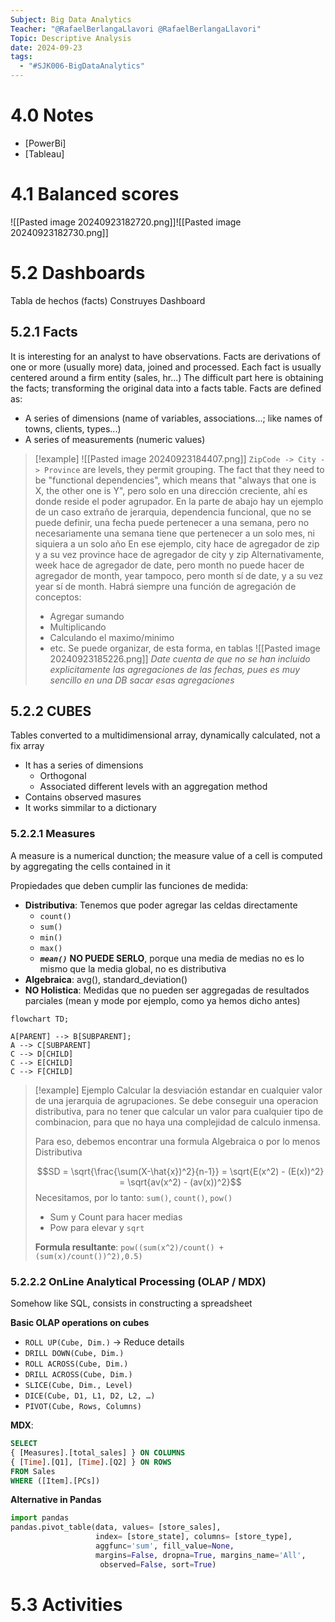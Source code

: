 ```yaml
---
Subject: Big Data Analytics
Teacher: "@RafaelBerlangaLlavori @RafaelBerlangaLlavori"
Topic: Descriptive Analysis
date: 2024-09-23
tags:
  - "#SJK006-BigDataAnalytics"
---
```

# 4.0 Notes
- [PowerBi]
- [Tableau]

# 4.1 Balanced scores
![[Pasted image 20240923182720.png]]![[Pasted image 20240923182730.png]]
# 5.2 Dashboards
Tabla de hechos (facts)
Construyes Dashboard

## 5.2.1 Facts
It is interesting for an analyst to have observations. Facts are derivations of one or more (usually more) data, joined and processed. Each fact is usually centered around a firm entity (sales, hr...)
The difficult part here is obtaining the facts; transforming the original data into a facts table.
Facts are defined as:
- A series of dimensions (name of variables, associations...; like names of towns, clients, types...)
- A series of measurements (numeric values)

>[!example]
>![[Pasted image 20240923184407.png]]
>`ZipCode -> City -> Province` are levels, they permit grouping. The fact that they need to be "functional dependencies", which means that "always that one is X, the other one is Y", pero solo en una dirección creciente, ahí es donde reside el poder agrupador.
>En la parte de abajo hay un ejemplo de un caso extraño de jerarquia, dependencia funcional, que no se puede definir, una fecha puede pertenecer a una semana, pero no necesariamente una semana tiene que pertenecer a un solo mes, ni siquiera a un solo año
>En ese ejemplo, city hace de agregador de zip y a su vez province hace de agregador de city y zip
>Alternativamente, week hace de agregador de date, pero month no puede hacer de agregador de month, year tampoco, pero month sí de date, y a su vez year sí de month.
>Habrá siempre una función de agregación de conceptos:
>- Agregar sumando
>- Multiplicando
>- Calculando el maximo/minimo
>- etc.
>Se puede organizar, de esta forma, en tablas
>![[Pasted image 20240923185226.png]]
>*Date cuenta de que no se han incluido explicitamente las agregaciones de las fechas, pues es muy sencillo en una DB sacar esas agregaciones*


## 5.2.2 CUBES

Tables converted to a multidimensional array, dynamically calculated, not a fix array

- It has a series of dimensions
	- Orthogonal
	- Associated different levels with an aggregation method
- Contains observed masures
- It works simmilar to a dictionary

### 5.2.2.1 Measures

A measure is a numerical dunction; the measure value of a cell is computed by aggregating the cells contained in it

Propiedades que deben cumplir las funciones de medida:
- **Distributiva**: Tenemos que poder agregar las celdas directamente
	- `count()`
	- `sum()`
	- `min()`
	- `max()`
	- ***`mean()`*** **NO PUEDE SERLO**, porque una media de medias no es lo mismo que la media global, no es distributiva
- **Algebraica**: avg(), standard_deviation()
- **NO Holistica**: Medidas que no pueden ser aggregadas de resultados parciales (mean y mode por ejemplo, como ya hemos dicho antes)

```mermaid
flowchart TD;

A[PARENT] --> B[SUBPARENT];
A --> C[SUBPARENT]
C --> D[CHILD]
C --> E[CHILD]
C --> F[CHILD]
```

>[!example] Ejemplo
>Calcular la desviación estandar en cualquier valor de una jerarquia de agrupaciones. Se debe conseguir una operacion distributiva, para no tener que calcular un valor para cualquier tipo de combinacion, para que no haya una complejidad de calculo inmensa.
>
>Para eso, debemos encontrar una formula Algebraica o por lo menos Distributiva
>
>$$SD = \sqrt{\frac{\sum(X-\hat{x})^2}{n-1}} = \sqrt{E(x^2) - (E(x))^2} = \sqrt{av(x^2) - (av(x))^2}$$
>Necesitamos, por lo tanto: `sum()`, `count()`, `pow()`
>- Sum y Count para hacer medias
>- Pow para elevar y `sqrt` 
>
>**Formula resultante**: `pow((sum(x^2)/count() + (sum(x)/count())^2),0.5)`

### 5.2.2.2 OnLine Analytical Processing (OLAP / MDX)

Somehow like SQL, consists in constructing a spreadsheet

**Basic OLAP operations on cubes**
- `ROLL UP(Cube, Dim.)` → Reduce details 
- `DRILL DOWN(Cube, Dim.)`
- `ROLL ACROSS(Cube, Dim.) `
- `DRILL ACROSS(Cube, Dim.) `
- `SLICE(Cube, Dim., Level) `
- `DICE(Cube, D1, L1, D2, L2, …) `
- `PIVOT(Cube, Rows, Columns)`

**MDX**:
```SQL
SELECT
{ [Measures].[total_sales] } ON COLUMNS
{ [Time].[Q1], [Time].[Q2] } ON ROWS
FROM Sales
WHERE ([Item].[PCs])
```

**Alternative in Pandas**
```python
import pandas
pandas.pivot_table(data, values= [store_sales], 
				   index= [store_state], columns= [store_type], 
				   aggfunc='sum', fill_value=None, 
				   margins=False, dropna=True, margins_name='All',
				    observed=False, sort=True)
```

# 5.3 Activities
